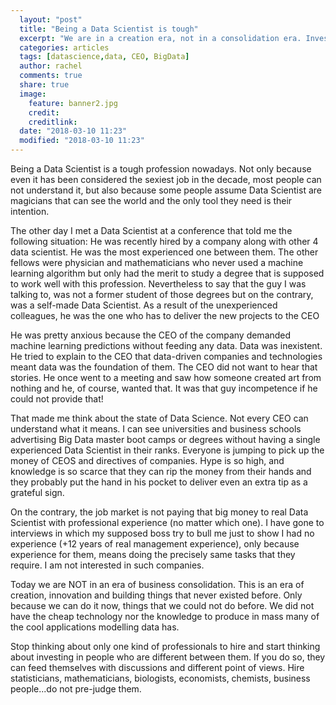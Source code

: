 ```yaml
---
  layout: "post"
  title: "Being a Data Scientist is tough"
  excerpt: "We are in a creation era, not in a consolidation era. Invest in teams that can bring you a future, stop thinking as a present thing."
  categories: articles
  tags: [datascience,data, CEO, BigData]
  author: rachel
  comments: true
  share: true
  image:
    feature: banner2.jpg
    credit:
    creditlink:
  date: "2018-03-10 11:23"
  modified: "2018-03-10 11:23"
---
```



Being a Data Scientist is a tough profession nowadays. Not only because even it has been considered the sexiest job in the decade, most people can not understand it, but also because some people assume Data Scientist are magicians that can see the world and the only tool they need is their intention.

The other day I met a Data Scientist at a conference that told me the following situation: He was recently hired by a company along with other 4 data scientist. He was the most experienced one between them. The other fellows were physician and mathematicians who never used a machine learning algorithm but only had the merit to study a degree that is supposed to work well with this profession. Nevertheless to say that the guy I was talking to, was not a former student of those degrees but on the contrary, was a self-made Data Scientist. As a result of the unexperienced colleagues, he was the one who has to deliver the new projects to the CEO

He was pretty anxious because the CEO of the company demanded machine learning predictions without feeding any data. Data was inexistent. He tried to explain to the CEO that data-driven companies and technologies meant data was the foundation of them.
The CEO did not want to hear that stories. He once went to a meeting and saw how someone created art from nothing and he, of course, wanted that. It was that guy incompetence if he could not provide that!

That made me think about the state of Data Science. Not every CEO can understand what it means. I can see universities and business schools advertising Big Data master boot camps or degrees without having a single experienced Data Scientist in their ranks. Everyone is jumping to pick up the money of CEOS and directives of companies. Hype is so high, and knowledge is so scarce that they can rip the money from their hands and they probably put the hand in his pocket to deliver even an extra tip as a grateful sign.

On the contrary, the job market is not paying that big money to real Data Scientist with professional experience (no matter which one).  I have gone to interviews in which my supposed boss try to bull me just to show I had no experience (+12 years of real management experience), only because experience for them, means doing the precisely same tasks that they require. I am not interested in such companies.

Today we are NOT in an era of business consolidation. This is an era of creation, innovation and building things that never existed before. Only because we can do it now, things that we could not do before. We did not have the cheap technology nor the knowledge to produce in mass many of the cool applications modelling data has.

Stop thinking about only one kind of professionals to hire and start thinking about investing in people who are different between them. If you do so, they can feed themselves with discussions and different point of views. Hire statisticians, mathematicians, biologists, economists, chemists, business people...do not pre-judge them.
